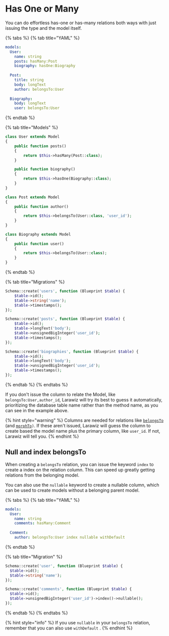 # Has One or Many

You can do effortless has-one or has-many relations both ways with just issuing the type and the model itself.

{% tabs %}
{% tab title="YAML" %}
```yaml
models:
  User:
    name: string
    posts: hasMany:Post
    biography: hasOne:Biography
    
  Post:
    title: string
    body: longText
    author: belongsTo:User
    
  Biography:
    body: longText
    user: belongsTo:User
```
{% endtab %}

{% tab title="Models" %}
```php
class User extends Model
{
    public function posts()
    {
        return $this->hasMany(Post::class);
    }

    public function biography()
    {
        return $this->hasOne(Biography::class);
    }
}

class Post extends Model
{
    public function author()
    {
        return $this->belongsTo(User::class, 'user_id');
    }
}

class Biography extends Model
{
    public function user()
    {
        return $this->belongsTo(User::class);
    }
}
```
{% endtab %}

{% tab title="Migrations" %}
```php
Schema::create('users', function (Blueprint $table) {
    $table->id();
    $table->string('name');
    $table->timestamps();
});

Schema::create('posts', function (Blueprint $table) {
    $table->id();
    $table->longText('body');
    $table->unsignedBigInteger('user_id');
    $table->timestamps();
});

Schema::create('biographies', function (Blueprint $table) {
    $table->id();
    $table->longText('body');
    $table->unsignedBigInteger('user_id');
    $table->timestamps();
});
```
{% endtab %}
{% endtabs %}

If you don't issue the column to relate the Model, like `belongsTo:User,author_id`, Larawiz will try its best to guess it automatically, prioritizing the database table name rather than the method name, as you can see in the example above.

{% hint style="warning" %}
Columns are needed for relations like [`belongsTo`](https://laravel.com/docs/7.x/eloquent-relationships#one-to-one) \(and [`morphTo`](https://laravel.com/docs/7.x/eloquent-relationships#one-to-one-polymorphic-relations)`)`. If these aren't issued, Larawiz will guess the column to create based the model name plus the primary column, like `user_id`. If not, Larawiz will tell you.
{% endhint %}

## Null and index belongsTo

When creating a `belongsTo` relation, you can issue the keyword  `index` to create a index on the relation column. This can speed up greatly getting relations from the belonging model.

You can also use the `nullable` keyword to create a nullable column, which can be used to create models without a belonging parent model.

{% tabs %}
{% tab title="YAML" %}
```yaml
models:
  User:
    name: string
    comments: hasMany:Comment
  
  Comment:
    author: belongsTo:User index nullable withDefault
```
{% endtab %}

{% tab title="Migration" %}
```php
Schema::create('user', function (Blueprint $table) {
  $table->id();
  $table->string('name');
});

Schema::create('comments', function (Blueprint $table) {
  $table->id();
  $table->unsignedBigInteger('user_id')->index()->nullable();
});
```
{% endtab %}
{% endtabs %}

{% hint style="info" %}
If you use `nullable` in your `belongsTo` relation, remember that you can also use `withDefault` .
{% endhint %}

